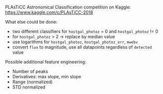 PLAsTiCC Astronomical Classification competition on Kaggle: https://www.kaggle.com/c/PLAsTiCC-2018

What else could be done:
- two different classifiers for `hostgal_photoz` = 0 and `hostgal_photoz` != 0
- for `hostgal_photoz` > 2 -> replace by median value
- use logarithms for `hostgal_photoz`, `hostgal_photoz_err`, `mwebv`
- convert `flux` to magnitude, use all datapoints regardless of `detected` value

Possible additional feature engineering:
- Number of peaks
- Derivatives: max slope, min slope
- Range (normalized)
- STD normalized
